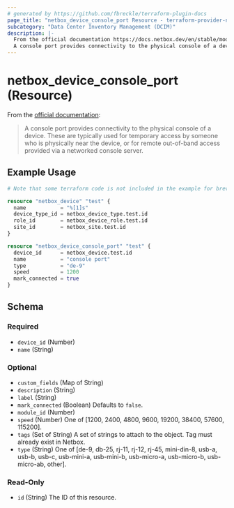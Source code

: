 ```yaml
---
# generated by https://github.com/fbreckle/terraform-plugin-docs
page_title: "netbox_device_console_port Resource - terraform-provider-netbox"
subcategory: "Data Center Inventory Management (DCIM)"
description: |-
  From the official documentation https://docs.netbox.dev/en/stable/models/dcim/consoleport/:
  A console port provides connectivity to the physical console of a device. These are typically used for temporary access by someone who is physically near the device, or for remote out-of-band access provided via a networked console server.
---
```


# netbox_device_console_port (Resource)

From the [official documentation](https://docs.netbox.dev/en/stable/models/dcim/consoleport/):

> A console port provides connectivity to the physical console of a device. These are typically used for temporary access by someone who is physically near the device, or for remote out-of-band access provided via a networked console server.

## Example Usage

```terraform
# Note that some terraform code is not included in the example for brevity

resource "netbox_device" "test" {
  name           = "%[1]s"
  device_type_id = netbox_device_type.test.id
  role_id        = netbox_device_role.test.id
  site_id        = netbox_site.test.id
}

resource "netbox_device_console_port" "test" {
  device_id      = netbox_device.test.id
  name           = "console port"
  type           = "de-9"
  speed          = 1200
  mark_connected = true
}
```

<!-- schema generated by tfplugindocs -->
## Schema

### Required

- `device_id` (Number)
- `name` (String)

### Optional

- `custom_fields` (Map of String)
- `description` (String)
- `label` (String)
- `mark_connected` (Boolean) Defaults to `false`.
- `module_id` (Number)
- `speed` (Number) One of [1200, 2400, 4800, 9600, 19200, 38400, 57600, 115200].
- `tags` (Set of String) A set of strings to attach to the object. Tag must already exist in Netbox.
- `type` (String) One of [de-9, db-25, rj-11, rj-12, rj-45, mini-din-8, usb-a, usb-b, usb-c, usb-mini-a, usb-mini-b, usb-micro-a, usb-micro-b, usb-micro-ab, other].

### Read-Only

- `id` (String) The ID of this resource.


